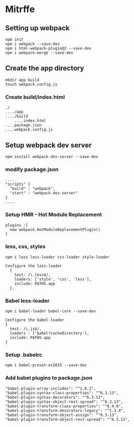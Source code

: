 # Mitrffe

## Setting up webpack

    npm init
    npm i webpack --save-dev
    npm i html-webpack-plugin@2 --save-dev
    npm i webpack-merge --save-dev

## Create the app directory
    mkdir app build
    touch webpack.config.js

### Create build/index.html

    ./
    ..../app
    ..../build
        ....index.html
    ....package.json
    ....webpack.config.js

## Setup webpack dev server

    npm install webpack-dev-server --save-dev

### modify package.json
    ....
    "scripts" {
      "build" : "webpack",
      "start" : "webpack-dev-server"
    }
    ....

### Setup HMR - Hot Module Replacement
    plugins :[
      new webpack.HotModuleReplacementPlugin()
    ]

### less, css, styles
    npm i less less-loader css-loader style-loader

    Configure the less-loader
      {
        test: /\.less$/,
        loaders: ['style', 'css', 'less'],
        include: PATHS.app
      },



### Babel less-loader
    npm i babel-loader babel-core --save-dev

    Configure the babel-loader
    {
      test: /\.js$/,
      loaders : ['babel?cacheDirectory'],
      include: PATHS.app
    }

### Setup .babelrc
    npm i babel-preset-es2015 --save-dev


### Add babel plugins to package.json
    "babel-plugin-array-includes": "^2.0.2",
    "babel-plugin-syntax-class-properties": "^6.3.13",
    "babel-plugin-syntax-decorators": "^6.3.13",
    "babel-plugin-syntax-object-rest-spread": "^6.3.13",
    "babel-plugin-transform-class-properties": "^6.4.0",
    "babel-plugin-transform-decorators-legacy": "^1.3.4",
    "babel-plugin-transform-object-assign": "^6.3.13",
    "babel-plugin-transform-object-rest-spread": "^6.3.13",
